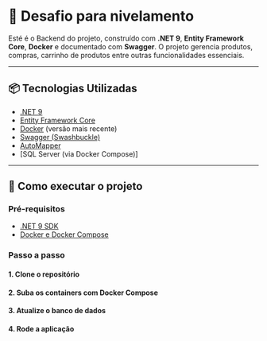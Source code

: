 # 🛒 Desafio para nivelamento

Esté é o Backend do projeto, construído com **.NET 9**, **Entity Framework Core**, **Docker** e documentado com **Swagger**. O projeto gerencia produtos, compras, carrinho de produtos entre outras funcionalidades essenciais.

---

## 📦 Tecnologias Utilizadas

- [.NET 9](https://learn.microsoft.com/en-us/dotnet/core/whats-new/dotnet-9)
- [Entity Framework Core](https://learn.microsoft.com/en-us/ef/core/)
- [Docker](https://www.docker.com/) (versão mais recente)
- [Swagger (Swashbuckle)](https://github.com/domaindrivendev/Swashbuckle.AspNetCore)
- [AutoMapper](https://automapper.org/)
- [SQL Server (via Docker Compose)]

---

## 🚀 Como executar o projeto

### Pré-requisitos

- [.NET 9 SDK](https://dotnet.microsoft.com/en-us/download/dotnet/9.0)
- [Docker e Docker Compose](https://docs.docker.com/compose/install/)

### Passo a passo

#### 1. Clone o repositório
#### 2. Suba os containers com Docker Compose
#### 3. Atualize o banco de dados
#### 4. Rode a aplicação

